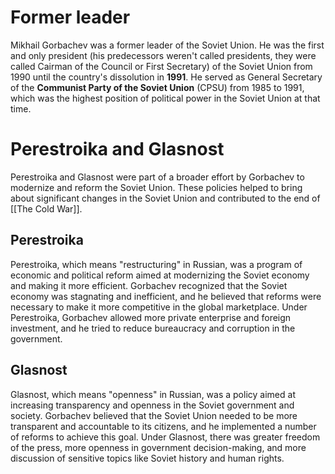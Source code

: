 # Former leader
Mikhail Gorbachev was a former leader of the Soviet Union. He was the first and only president (his predecessors weren't called presidents, they were called Cairman of the Council or First Secretary) of the Soviet Union from 1990 until the country's dissolution in **1991**. He served as General Secretary of the **Communist Party of the Soviet Union** (CPSU) from 1985 to 1991, which was the highest position of political power in the Soviet Union at that time.

# Perestroika and Glasnost 
Perestroika and Glasnost were part of a broader effort by Gorbachev to modernize and reform the Soviet Union. These policies helped to bring about significant changes in the Soviet Union and contributed to the end of [[The Cold War]].

## Perestroika
Perestroika, which means "restructuring" in Russian, was a program of economic and political reform aimed at modernizing the Soviet economy and making it more efficient. Gorbachev recognized that the Soviet economy was stagnating and inefficient, and he believed that reforms were necessary to make it more competitive in the global marketplace. Under Perestroika, Gorbachev allowed more private enterprise and foreign investment, and he tried to reduce bureaucracy and corruption in the government.

## Glasnost
Glasnost, which means "openness" in Russian, was a policy aimed at increasing transparency and openness in the Soviet government and society. Gorbachev believed that the Soviet Union needed to be more transparent and accountable to its citizens, and he implemented a number of reforms to achieve this goal. Under Glasnost, there was greater freedom of the press, more openness in government decision-making, and more discussion of sensitive topics like Soviet history and human rights.